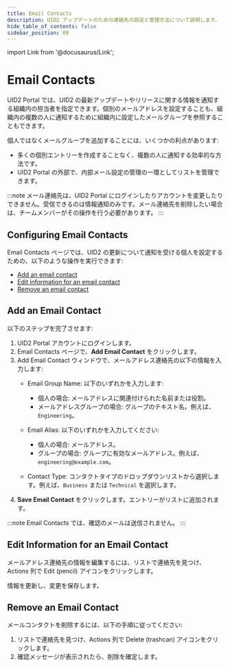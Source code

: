 ```yaml
---
title: Email Contacts
description: UID2 アップデートのための連絡先の設定と管理方法について説明します。
hide_table_of_contents: false
sidebar_position: 09
---
```


import Link from '@docusaurus/Link';

# Email Contacts

UID2 Portal では、UID2 の最新アップデートやリリースに関する情報を通知する組織内の担当者を指定できます。個別のメールアドレスを設定することも、組織内の複数の人に通知するために組織内に設定したメールグループを参照することもできます。

個人ではなくメールグループを追加することには、いくつかの利点があります:
- 多くの個別エントリーを作成することなく、複数の人に通知する効率的な方法です。
- UID2 Portal の外部で、内部メール設定の管理の一環としてリストを管理できます。

:::note
メール連絡先は、UID2 Portal にログインしたりアカウントを変更したりできません。受信できるのは情報通知のみです。メール連絡先を削除したい場合は、チームメンバーがその操作を行う必要があります。
:::

## Configuring Email Contacts

Email Contacts ページでは、UID2 の更新について通知を受ける個人を設定するための、以下のような操作を実行できます:

- [Add an email contact](#add-an-email-contact)
- [Edit information for an email contact](#edit-information-for-an-email-contact)
- [Remove an email contact](#remove-an-email-contact)

## Add an Email Contact

以下のステップを完了させます:

1. UID2 Portal アカウントにログインします。
1. Email Contacts ページで、**Add Email Contact** をクリックします。
2. Add Email Contact ウィンドウで、メールアドレス連絡先の以下の情報を入力します:
   - Email Group Name: 以下のいずれかを入力します:
   
     - 個人の場合: メールアドレスに関連付けられた名前または役割。
     - メールアドレスグループの場合: グループのテキスト名。例えば、`Engineering`。
   - Email Alias: 以下のいずれかを入力してください:
   
     - 個人の場合: メールアドレス。
     - グループの場合: グループに有効なメールアドレス。例えば、`engineering@example.com`。
   - Contact Type: コンタクトタイプのドロップダウンリストから選択します。例えば、`Business` または `Technical` を選択します。
3. **Save Email Contact** をクリックします。エントリーがリストに追加されます。

:::note
Email Contacts では、確認のメールは送信されません。
:::

## Edit Information for an Email Contact

メールアドレス連絡先の情報を編集するには、リストで連絡先を見つけ、Actions 列で Edit (pencil) アイコンをクリックします。

情報を更新し、変更を保存します。

## Remove an Email Contact

メールコンタクトを削除するには、以下の手順に従ってください:

1. リストで連絡先を見つけ、Actions 列で Delete (trashcan) アイコンをクリックします。
1. 確認メッセージが表示されたら、削除を確定します。
